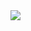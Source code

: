 <!-- # HENTCI -->

<img src = "https://i.imgur.com/tVaeOwe.png">

<!-- ## INTRODUCTION

<br>

鳥人亂舞⎝⧹╲⎝⧹༼   owo   ༽⧸⎠╱⧸⎠ 鳥人亂舞⎝⧹╲⎝⧹༼   owo   ༽⧸⎠╱⧸⎠

<br>

## RECORD


![Hentci's github status](https://github-readme-stats.vercel.app/api?username=Hentci&theme=vue-dark)

## LANGUAGE

![Top Langs](https://github-readme-stats.vercel.app/api/top-langs/?username=Hentci&langs_count=6&theme=vue-dark) -->

<!-- <h1 align="center">I'm a fan of Golden Ship</h1>
<h3 align="center">a student from CCU</h3>

<h3 align="left">Connect with me:</h3>
<p align="left">
</p>

<h3 align="left">Languages and Tools:</h3>
<p align="left"> <a href="https://www.cprogramming.com/" target="_blank" rel="noreferrer"> <img src="https://raw.githubusercontent.com/devicons/devicon/master/icons/c/c-original.svg" alt="c" width="40" height="40"/> </a> <a href="https://www.w3schools.com/cpp/" target="_blank" rel="noreferrer"> <img src="https://raw.githubusercontent.com/devicons/devicon/master/icons/cplusplus/cplusplus-original.svg" alt="cplusplus" width="40" height="40"/> </a> <a href="https://developer.mozilla.org/en-US/docs/Web/JavaScript" target="_blank" rel="noreferrer"> <img src="https://raw.githubusercontent.com/devicons/devicon/master/icons/javascript/javascript-original.svg" alt="javascript" width="40" height="40"/> </a> <a href="https://www.python.org" target="_blank" rel="noreferrer"> <img src="https://raw.githubusercontent.com/devicons/devicon/master/icons/python/python-original.svg" alt="python" width="40" height="40"/> </a> <a href="https://www.typescriptlang.org/" target="_blank" rel="noreferrer"> <img src="https://raw.githubusercontent.com/devicons/devicon/master/icons/typescript/typescript-original.svg" alt="typescript" width="40" height="40"/> </a> </p>

<p><img align="left" src="https://github-readme-stats.vercel.app/api/top-langs?username=hentci&show_icons=true&locale=en&layout=compact" alt="hentci" /></p>

<p>&nbsp;<img align="center" src="https://github-readme-stats.vercel.app/api?username=hentci&show_icons=true&locale=en" alt="hentci" /></p> -->
